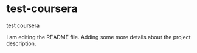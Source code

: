 # test-coursera
test coursera

I am editing the README file. Adding some more details about the project description.
